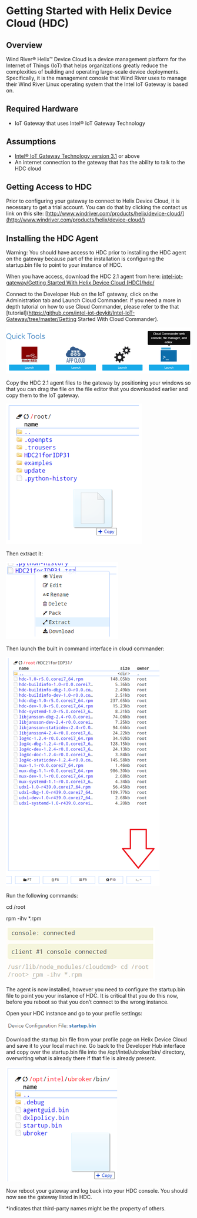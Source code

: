 # Getting Started with Helix Device Cloud (HDC) #
<cr>

## Overview ##
Wind River® Helix™ Device Cloud is a device management platform for the Internet of Things (IoT) that helps organizations greatly reduce the complexities of building and operating large-scale device deployments.  Specifically, it is the management conosle that Wind River uses to manage their Wind River Linux operating system that the Intel IoT Gateway is based on.

## Required Hardware ##
-   IoT Gateway that uses Intel® IoT Gateway Technology

## Assumptions ##
-   [Intel® IoT Gateway Technology version 3.1](https://shopiotmarketplace.com/iot/index.html#/details?pix=58) or above
-   An internet connection to the gateway that has the ability to talk to the HDC cloud

## Getting Access to HDC ##
Prior to configuring your gateway to connect to Helix Device Cloud, it is necessary to get a trial account.  You can do that by clicking the contact  us link on this site:
[http://www.windriver.com/products/helix/device-cloud/](http://www.windriver.com/products/helix/device-cloud/)

## Installing the HDC Agent ##
Warning: You should have access to HDC prior to installing the HDC agent on the gateway because part of the installation is configuring the startup.bin file to point to your instance of HDC.

When you have access, download the HDC 2.1 agent from here:
[intel-iot-gateway/Getting Started With Helix Device Cloud (HDC)/hdc/](https://github.com/intel-iot-devkit/intel-iot-gateway/blob/master/Getting%20Started%20With%20Helix%20Device%20Cloud%20(HDC)/hdc/HDC21forIDP31.tgz)

Connect to the Developer Hub on the IoT gateway, click on the Administration tab and Launch Cloud Commander. If you need a more in depth tutorial on how to use Cloud Commander, please refer to the that [tutorial](https://github.com/intel-iot-devkit/Intel-IoT-Gateway/tree/master/Getting Started With Cloud Commander).

![](images/image1.png)

Copy the HDC 2.1 agent files to the gateway by positioning your windows so that you can drag the file on the file editor that you downloaded earlier and copy them to the IoT gateway.

![](images/image2.png)

Then extract it:

![](images/image3.png)

Then launch the built in command interface in cloud commander:

![](images/image4.png)

Run the following commands:

cd /root

rpm -ihv *.rpm
 
![](images/image5.png)

The agent is now installed, however you need to configure the startup.bin file to point you your instance of HDC.  It is critical that you do this now, before you reboot so that you don’t connect to the wrong instance.

Open your HDC instance and go to your profile settings:

![](images/image6.png)

Download the startup.bin file from your profile page on Helix Device Cloud and save it to your local machine.
Go back to the Developer Hub interface and copy over the startup.bin file into the /opt/intel/ubroker/bin/ directory, overwriting what is already there if that file is already present.

![](images/image7.png)

Now reboot your gateway and log back into your HDC console.  You should now see the gateway listed in HDC.

*indicates that third-party names might be the property of others.